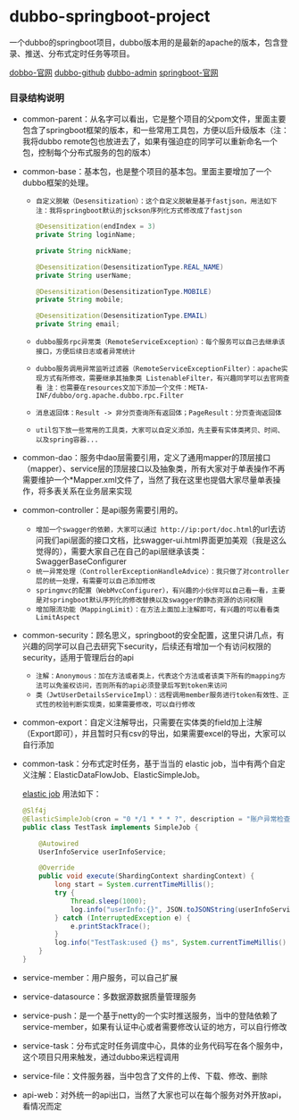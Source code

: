 # dubbo-springboot-project
一个dubbo的springboot项目，dubbo版本用的是最新的apache的版本，包含登录、推送、分布式定时任务等项目。

[dobbo-官网](http://dubbo.apache.org/zh-cn/)
[dubbo-github](https://github.com/apache/dubbo)
[dubbo-admin](https://github.com/apache/dubbo-admin)
[springboot-官网](https://spring.io/projects/spring-boot/)

### 目录结构说明

- common-parent：从名字可以看出，它是整个项目的父pom文件，里面主要包含了springboot框架的版本，和一些常用工具包，方便以后升级版本（注：我将dubbo remote包也放进去了，如果有强迫症的同学可以重新命名一个包，控制每个分布式服务的包的版本）

- common-base：基本包，也是整个项目的基本包。里面主要增加了一个dubbo框架的处理。
	* `自定义脱敏（Desensitization）：这个自定义脱敏是基于fastjson，用法如下 注：我将springboot默认的jsckson序列化方式修改成了fastjson`
	
		```java
		@Desensitization(endIndex = 3)
		private String loginName;

		private String nickName;

		@Desensitization(DesensitizationType.REAL_NAME)
		private String userName;

		@Desensitization(DesensitizationType.MOBILE)
		private String mobile;

		@Desensitization(DesensitizationType.EMAIL)
		private String email;
		```
		
	* `dubbo服务rpc异常类（RemoteServiceException）：每个服务可以自己去继承该接口，方便后续日志或者异常统计`
	* `dubbo服务调用异常监听过滤器（RemoteServiceExceptionFilter）：apache实现方式有所修改，需要继承其抽象类 ListenableFilter，有兴趣同学可以去官网查看 注：也需要在resources文加下添加一个文件：META-INF/dubbo/org.apache.dubbo.rpc.Filter`
	* `消息返回体：Result -> 非分页查询所有返回体；PageResult：分页查询返回体`
	* `util包下放一些常用的工具类，大家可以自定义添加，先主要有实体类拷贝、时间、以及spring容器...`
	
- common-dao：服务中dao层需要引用，定义了通用mapper的顶层接口（mapper）、service层的顶层接口以及抽象类，所有大家对于单表操作不再需要维护一个*Mapper.xml文件了，当然了我在这里也提倡大家尽量单表操作，将多表关系在业务层来实现

- common-controller：是api服务需要引用的。
	* `增加一个swagger的依赖，大家可以通过 http://ip:port/doc.html`的url去访问我们api层面的接口文档，比swagger-ui.html界面更加美观（我是这么觉得的），需要大家自己在自己的api层继承该类：SwaggerBaseConfigurer
	* `统一异常处理（ControllerExceptionHandleAdvice）：我只做了对controller层的统一处理，有需要可以自己添加修改`
	* `springmvc的配置（WebMvcConfigurer），有兴趣的小伙伴可以自己看一看，主要是对springboot默认序列化的修改替换以及swagger的静态资源的访问权限`
	* `增加限流功能（MappingLimit）：在方法上面加上注解即可，有兴趣的可以看看类 LimitAspect`
	
- common-security：顾名思义，springboot的安全配置，这里只讲几点，有兴趣的同学可以自己去研究下security，后续还有增加一个有访问权限的security，适用于管理后台的api
	* `注解：Anonymous：加在方法或者类上，代表这个方法或者该类下所有的mapping方法可以免鉴权访问，否则所有的api必须登录后写到token来访问`
	* `类（JwtUserDetailsServiceImpl）：远程调用member服务进行token有效性、正式性的校验判断实现类，如果需要修改，可以自行修改`
	
- common-export：自定义注解导出，只需要在实体类的field加上注解（Export即可），并且暂时只有csv的导出，如果需要excel的导出，大家可以自行添加

- common-task：分布式定时任务，基于当当的 elastic job，当中有两个自定义注解：ElasticDataFlowJob、ElasticSimpleJob。

	[elastic job](http://elasticjob.io/)
	用法如下：
	
	```java
	@Slf4j
	@ElasticSimpleJob(cron = "0 */1 * * * ?", description = "账户异常检查task", monitorPort = 1008, dataSource = TaskConstant.DEFAULT_DATASOURCE)
	public class TestTask implements SimpleJob {

		@Autowired
		UserInfoService userInfoService;

		@Override
		public void execute(ShardingContext shardingContext) {
			long start = System.currentTimeMillis();
			try {
				Thread.sleep(1000);
				log.info("userInfo:{}", JSON.toJSONString(userInfoService.getById(1L)));
			} catch (InterruptedException e) {
				e.printStackTrace();
			}
			log.info("TestTask:used {} ms", System.currentTimeMillis() - start);
		}
	}	
	```


- service-member：用户服务，可以自己扩展

- service-datasource：多数据源数据质量管理服务

- service-push：是一个基于netty的一个实时推送服务，当中的登陆依赖了 service-member，如果有认证中心或者需要修改认证的地方，可以自行修改

- service-task：分布式定时任务调度中心，具体的业务代码写在各个服务中，这个项目只用来触发，通过dubbo来远程调用

- service-file：文件服务器，当中包含了文件的上传、下载、修改、删除

- api-web：对外统一的api出口，当然了大家也可以在每个服务对外开放api，看情况而定